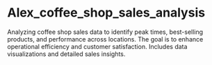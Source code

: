 # Alex_coffee_shop_sales_analysis
Analyzing coffee shop sales data to identify peak times, best-selling products, and performance across locations. The goal is to enhance operational efficiency and customer satisfaction. Includes data visualizations and detailed sales insights.
